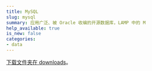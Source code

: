 ```yaml
---
title: MySQL
slug: mysql
summary: 应用广泛、被 Oracle 收编的开源数据库，LAMP 中的 M
help_available: true
is_new: false
categories:
- data
---
```


[下载文件夹在 downloads](/mysql/downloads/)。